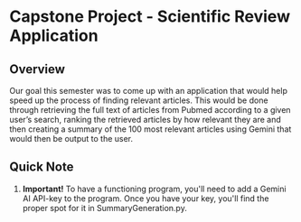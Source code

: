 # Capstone Project - Scientific Review Application 
## Overview

Our goal this semester was to come up with an application that would help speed up the process of finding relevant articles. This would be done through retrieving the full text of articles from Pubmed  according to a given user’s search, ranking the retrieved articles by how relevant they are and then creating a summary of the 100 most relevant articles using Gemini that would then be output to the user.

## Quick Note
1. **Important!** To have a functioning program, you'll need to add a Gemini AI API-key to the program. Once you have your key, you'll find the proper spot for it in SummaryGeneration.py.
